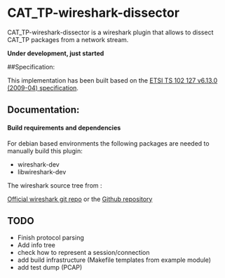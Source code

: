 CAT\_TP-wireshark-dissector 
======
CAT\_TP-wireshark-dissector is a wireshark plugin that allows to dissect CAT\_TP packages from a network stream.

**Under development, just started**



##Specification:

This implementation has been built based on the  [ETSI TS 102 127 v6.13.0 (2009-04) specification](http://www.etsi.org/deliver/etsi_ts/102100_102199/102127/06.13.00_60/ts_102127v061300p.pdf).

## Documentation:

#### Build requirements and dependencies

For debian based environments the following packages are needed to manually build this plugin:

 * wireshark-dev
 * libwireshark-dev

The wireshark source tree from :

[Official wireshark git repo](https://code.wireshark.org/review/p/wireshark.git) or the [Github repository](https://github.com/wireshark/wireshark)

## TODO
 * Finish protocol parsing
 * Add info tree
 * check how to represent a session/connection
 * add build infrastructure (Makefile templates from example module)
 * add test dump (PCAP)
